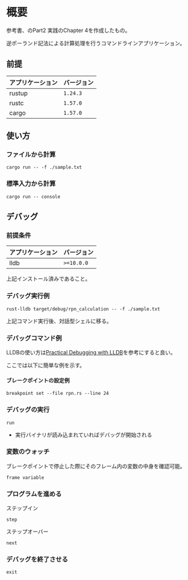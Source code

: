 # 概要

参考書、[]()のPart2 実践のChapter 4を作成したもの。

逆ポーランド記法による計算処理を行うコマンドラインアプリケーション。

## 前提
| アプリケーション | バージョン               |
| :--------------- | :----------------------- |
| rustup           | `1.24.3`                 |
| rustc            | `1.57.0`                 |
| cargo            | `1.57.0`                 |

## 使い方
### ファイルから計算
```
cargo run -- -f ./sample.txt
```

### 標準入力から計算
```
cargo run -- console
```

## デバッグ
### 前提条件
| アプリケーション | バージョン |
| :--------------- | :----------------------- |
| lldb             | `>=10.0.0`               |

上記インストール済みであること。

### デバッグ実行例
```
rust-lldb target/debug/rpn_calculation -- -f ./sample.txt
```
上記コマンド実行後、対話型シェルに移る。

### デバッグコマンド例
LLDBの使い方は[Practical Debugging with LLDB](http://debugging-with-lldb.blogspot.com/)を参考にすると良い。

ここでは以下に簡単な例を示す。

#### ブレークポイントの設定例
```
breakpoint set --file rpn.rs --line 24
```

### デバッグの実行
```
run
```
* 実行バイナリが読み込まれていればデバッグが開始される

### 変数のウォッチ
ブレークポイントで停止した際にそのフレーム内の変数の中身を確認可能。
```
frame variable
```

### プログラムを進める
ステップイン
```
step
```
ステップオーバー
```
next
```

### デバッグを終了させる
```
exit
```
